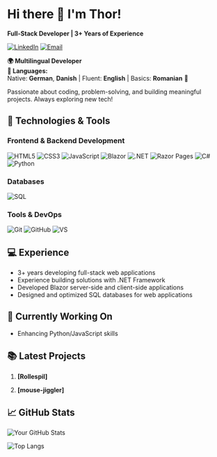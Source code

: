 # Hi there 👋 I'm Thor!

**Full-Stack Developer | 3+ Years of Experience**

[![LinkedIn](https://img.shields.io/badge/-LinkedIn-0077B5?style=flat&logo=linkedin&logoColor=white)](https://linkedin.com/in/thor-christensen69)
[![Email](https://img.shields.io/badge/-Email-D14836?style=flat&logo=gmail&logoColor=white)](mailto:thor9636@elevcampus.dk)

**🌍 Multilingual Developer**  
**💬 Languages:**  
Native: **German**, **Danish** | Fluent: **English** | Basics: **Romanian** 🌱  

Passionate about coding, problem-solving, and building meaningful projects. Always exploring new tech!  
## 🚀 Technologies & Tools

### Frontend & Backend Development
![HTML5](https://img.shields.io/badge/-HTML5-E34F26?style=flat&logo=html5&logoColor=white)
![CSS3](https://img.shields.io/badge/-CSS3-1572B6?style=flat&logo=css3&logoColor=white)
![JavaScript](https://img.shields.io/badge/-JavaScript-F7DF1E?style=flat&logo=javascript&logoColor=black)
![Blazor](https://img.shields.io/badge/-Blazor-512BD4?style=flat&logo=blazor&logoColor=white)
![.NET](https://img.shields.io/badge/-.NET-512BD4?style=flat&logo=dotnet&logoColor=white)
![Razor Pages](https://img.shields.io/badge/-Razor%20Pages-512BD4?style=flat&logo=dotnet&logoColor=white)
![C#](https://img.shields.io/badge/-C%23-239120?style=flat&logo=csharp&logoColor=white)
![Python](https://img.shields.io/badge/-Python-3776AB?style=flat&logo=python&logoColor=white)

### Databases
![SQL](https://img.shields.io/badge/-SQL-4479A1?style=flat&logo=mysql&logoColor=white)

### Tools & DevOps
![Git](https://img.shields.io/badge/-Git-F05032?style=flat&logo=git&logoColor=white)
![GitHub](https://img.shields.io/badge/-GitHub-181717?style=flat&logo=github&logoColor=white)
![VS](https://img.shields.io/badge/-Visual%20Studio-5C2D91?style=flat&logo=visual-studio&logoColor=white)

## 💻 Experience
- 3+ years developing full-stack web applications
- Experience building solutions with .NET Framework
- Developed Blazor server-side and client-side applications
- Designed and optimized SQL databases for web applications

## 🔭 Currently Working On
- Enhancing Python/JavaScript skills

## 📚 Latest Projects
1. **[Rollespil]** 

2. **[mouse-jiggler]**

## 📈 GitHub Stats

![Your GitHub Stats](https://github-readme-stats.vercel.app/api?username=thorc04&show_icons=true&theme=radical)

![Top Langs](https://github-readme-stats.vercel.app/api/top-langs/?username=thorc04&layout=compact&theme=radical)


